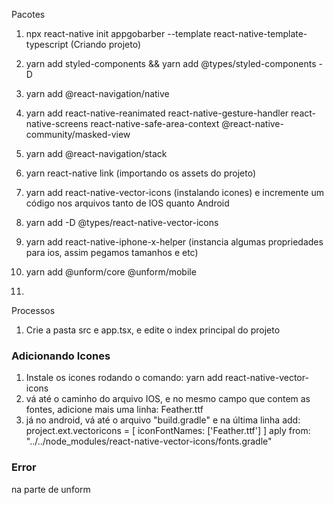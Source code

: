 Pacotes

1. npx react-native init appgobarber --template react-native-template-typescript (Criando projeto)
2. yarn add styled-components && yarn add @types/styled-components -D
3. yarn add @react-navigation/native
4. yarn add react-native-reanimated react-native-gesture-handler react-native-screens react-native-safe-area-context @react-native-community/masked-view
5. yarn add @react-navigation/stack
6. yarn react-native link (importando os assets do projeto)
7. yarn add react-native-vector-icons (instalando icones) e incremente um código nos arquivos tanto de IOS quanto Android
8. yarn add -D @types/react-native-vector-icons
9. yarn add react-native-iphone-x-helper (instancia algumas propriedades para ios, assim pegamos tamanhos e etc)
10. yarn add @unform/core @unform/mobile

11.

Processos

1. Crie a pasta src e app.tsx, e edite o index principal do projeto

### Adicionando Icones

1. Instale os icones rodando o comando: yarn add react-native-vector-icons
2. vá até o caminho do arquivo IOS, e no mesmo campo que contem as fontes, adicione mais uma linha: <string>Feather.ttf<string>
3. já no android, vá até o arquivo "build.gradle" e na última linha add:
   project.ext.vectoricons = [
   iconFontNames: ['Feather.ttf']
   ]
   aply from: "../../node_modules/react-native-vector-icons/fonts.gradle"

### Error

na parte de unform
